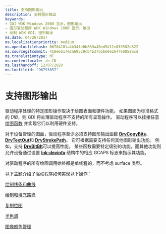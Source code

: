 ```yaml
---
title: 支持图形输出
description: 支持图形输出
keywords:
- GDI WDK Windows 2000 显示，图形输出
- 图形驱动程序 WDK Windows 2000 显示，输出
- 绘制 WDK GDI，图形输出
ms.date: 04/20/2017
ms.localizationpriority: medium
ms.openlocfilehash: 06784201a4b34fe0b869a46ed5d11e839582d822
ms.sourcegitcommit: 418e6617e2a695c9cb4b37b5b60e264760858acd
ms.translationtype: MT
ms.contentlocale: zh-CN
ms.lasthandoff: 12/07/2020
ms.locfileid: "96793857"
---
```

# <a name="supporting-graphics-output"></a>支持图形输出

驱动程序处理的特定图形操作取决于绘图表面和硬件功能。 如果图面为标准格式的 *DIB*，则 GDI 将处理驱动程序不支持的所有呈现操作。 驱动程序可以挂接任意 [绘图函数](optional-display-driver-functions.md) 并实现它们以利用硬件支持。

对于设备管理的图面，驱动程序至少必须支持图形输出函数 [**DrvCopyBits**](/windows/win32/api/winddi/nf-winddi-drvcopybits)、 [**DrvTextOut**](/windows/win32/api/winddi/nf-winddi-drvtextout)和 [**DrvStrokePath**](/windows/win32/api/winddi/nf-winddi-drvstrokepath)。 它可根据需要支持任何其他图形输出功能。 例如，支持 [**DrvBitBlt**](/windows/win32/api/winddi/nf-winddi-drvbitblt)可以提高性能。 某些函数需要特定级别的功能，而其他功能则允许设备通过设置 [**lnk-devinfo**](/windows/win32/api/winddi/ns-winddi-devinfo) 结构中的相应 GCAPS 标志来指示其功能。

对驱动程序的所有绘图调用始终都是单线程的，而不考虑 surface 类型。

以下主题介绍了驱动程序如何实现以下操作：

[绘制线条和曲线](drawing-lines-and-curves.md)

[绘制和填充路径](drawing-and-filling-paths.md)

[复制位图](copying-bitmaps.md)

[半色调](halftoning.md)

[图像颜色管理](image-color-management.md)
